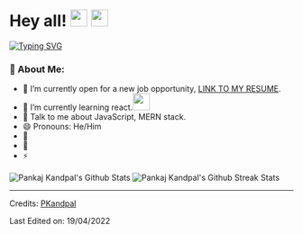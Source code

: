# Hey all! <img src= "https://media2.giphy.com/media/Lm5hxmmI6ucOQGfjKj/giphy.gif?cid=6c09b952o9xti0m387z597k2xqipch3qmqjydym98oef87ve&rid=giphy.gif&ct=s" width= "30" height= "30"> <img src= "https://media.tenor.com/images/2adfe94e69139f3e22623b61d375a7a7/tenor.gif" width= "30" height= "30">

[![Typing SVG](https://readme-typing-svg.herokuapp.com?font=Architects+Daughter&color=7AF79A&size=30&lines=Hey!+This+is+Pankaj+Kandpal!;I'm+a+learning+developer...;And+I'm+a+proud+GitHub+user)](https://git.io/typing-svg)

### 🤵 About Me:
- 🤔 I’m currently open for a new job opportunity, <a href="https://drive.google.com/drive/folders/1BMi1ien7l-GdsrYODpWg9FW1SwUvG_JF">LINK TO MY RESUME</a>.
- 🌱 I’m currently learning react.<img src="https://media.giphy.com/media/WUlplcMpOCEmTGBtBW/giphy.gif" width="30">
- 💬 Talk to me about JavaScript, MERN stack.
- 😄 Pronouns: He/Him
- 📝 
- 👯 
- ⚡ 


<span><img align="center" src="https://github-readme-stats.vercel.app/api?username=pankajnandi&show_icons=true&theme=dark" alt="Pankaj Kandpal's Github Stats"></span>
<span><img align="center" src="https://github-readme-streak-stats.herokuapp.com/?user=pankajnandi&theme=dark" alt="Pankaj Kandpal's Github Streak Stats"></span>



-----
Credits: [PKandpal](https://github.com/pankajnandi)

Last Edited on: 19/04/2022










<!--
**pankajnandi/pankajnandi** is a ✨ _special_ ✨ repository because its `README.md` (this file) appears on your GitHub profile.

Here are some ideas to get you started:

- 🔭 I’m currently working on ...
- 🌱 I’m currently learning ...
- 👯 I’m looking to collaborate on ...
- 🤔 I’m looking for help with ...
- 💬 Ask me about ...
- 📫 How to reach me: ...
- 😄 Pronouns: ...
- ⚡ Fun fact: ...
-->
